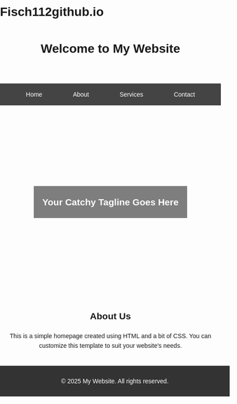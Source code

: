# Fisch112github.io
<!DOCTYPE html>
<html lang="en">
<head>
  <meta charset="UTF-8" />
  <meta name="viewport" content="width=device-width, initial-scale=1.0" />
  <title>My Website</title>
  <style>
    body {
      font-family: Arial, sans-serif;
      margin: 0;
      padding: 0;
      line-height: 1.6;
    }

    header {
      background-color: #333;
      color: #fff;
      padding: 1rem 0;
      text-align: center;
    }

    nav ul {
      list-style: none;
      padding: 0;
      display: flex;
      justify-content: center;
      background-color: #444;
    }

    nav ul li {
      margin: 0 15px;
    }

    nav ul li a {
      color: white;
      text-decoration: none;
      padding: 14px 20px;
      display: block;
    }

    nav ul li a:hover {
      background-color: #555;
    }

    .hero {
      background: url('https://via.placeholder.com/1500x500') no-repeat center center/cover;
      color: white;
      height: 400px;
      display: flex;
      align-items: center;
      justify-content: center;
      text-align: center;
    }

    .hero h1 {
      background-color: rgba(0, 0, 0, 0.5);
      padding: 20px;
    }

    .content {
      padding: 20px;
      text-align: center;
    }

    footer {
      background-color: #333;
      color: white;
      text-align: center;
      padding: 10px;
      position: relative;
      bottom: 0;
      width: 100%;
    }
  </style>
</head>
<body>
  <header>
    <h1>Welcome to My Website</h1>
  </header>

  <nav>
    <ul>
      <li><a href="#">Home</a></li>
      <li><a href="#">About</a></li>
      <li><a href="#">Services</a></li>
      <li><a href="#">Contact</a></li>
    </ul>
  </nav>

  <section class="hero">
    <h1>Your Catchy Tagline Goes Here</h1>
  </section>

  <section class="content">
    <h2>About Us</h2>
    <p>This is a simple homepage created using HTML and a bit of CSS. You can customize this template to suit your website's needs.</p>
  </section>

  <footer>
    <p>&copy; 2025 My Website. All rights reserved.</p>
  </footer>
</body>
</html>
